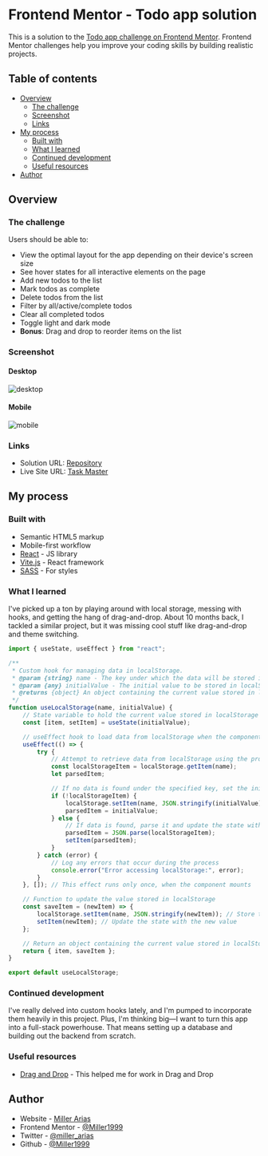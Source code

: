 # Frontend Mentor - Todo app solution

This is a solution to the [Todo app challenge on Frontend Mentor](https://www.frontendmentor.io/challenges/todo-app-Su1_KokOW). Frontend Mentor challenges help you improve your coding skills by building realistic projects. 

## Table of contents

- [Overview](#overview)
  - [The challenge](#the-challenge)
  - [Screenshot](#screenshot)
  - [Links](#links)
- [My process](#my-process)
  - [Built with](#built-with)
  - [What I learned](#what-i-learned)
  - [Continued development](#continued-development)
  - [Useful resources](#useful-resources)
- [Author](#author)



## Overview

### The challenge

Users should be able to:

- View the optimal layout for the app depending on their device's screen size
- See hover states for all interactive elements on the page
- Add new todos to the list
- Mark todos as complete
- Delete todos from the list
- Filter by all/active/complete todos
- Clear all completed todos
- Toggle light and dark mode
- **Bonus**: Drag and drop to reorder items on the list

### Screenshot
#### Desktop
![desktop](https://github.com/Miller1999/TaskMaster/assets/22383830/5cb3474f-71f0-429b-b145-96715c23ad02)
#### Mobile
![mobile](https://github.com/Miller1999/TaskMaster/assets/22383830/2b6db43b-31a1-4408-be40-9377060f5d74)


### Links

- Solution URL: [Repository](https://github.com/Miller1999/TaskMaster)
- Live Site URL: [Task Master](https://taskmaster-pi-mocha.vercel.app/)

## My process

### Built with

- Semantic HTML5 markup
- Mobile-first workflow
- [React](https://reactjs.org/) - JS library
- [Vite.js](https://vitejs.dev/) - React framework
- [SASS](https://sass-lang.com/) - For styles

### What I learned

I've picked up a ton by playing around with local storage, messing with hooks, and getting the hang of drag-and-drop. About 10 months back, I tackled a similar project, but it was missing cool stuff like drag-and-drop and theme switching.

```js
import { useState, useEffect } from "react";

/**
 * Custom hook for managing data in localStorage.
 * @param {string} name - The key under which the data will be stored in localStorage.
 * @param {any} initialValue - The initial value to be stored in localStorage if no value is found under the specified key.
 * @returns {object} An object containing the current value stored in localStorage and a function to update it.
 */
function useLocalStorage(name, initialValue) {
	// State variable to hold the current value stored in localStorage
	const [item, setItem] = useState(initialValue);

	// useEffect hook to load data from localStorage when the component mounts
	useEffect(() => {
		try {
			// Attempt to retrieve data from localStorage using the provided key
			const localStorageItem = localStorage.getItem(name);
			let parsedItem;

			// If no data is found under the specified key, set the initial value and store it in localStorage
			if (!localStorageItem) {
				localStorage.setItem(name, JSON.stringify(initialValue));
				parsedItem = initialValue;
			} else {
				// If data is found, parse it and update the state with the retrieved value
				parsedItem = JSON.parse(localStorageItem);
				setItem(parsedItem);
			}
		} catch (error) {
			// Log any errors that occur during the process
			console.error("Error accessing localStorage:", error);
		}
	}, []); // This effect runs only once, when the component mounts

	// Function to update the value stored in localStorage
	const saveItem = (newItem) => {
		localStorage.setItem(name, JSON.stringify(newItem)); // Store the new value in localStorage
		setItem(newItem); // Update the state with the new value
	};

	// Return an object containing the current value stored in localStorage and the function to update it
	return { item, saveItem };
}

export default useLocalStorage;

```

### Continued development

I've really delved into custom hooks lately, and I'm pumped to incorporate them heavily in this project. Plus, I'm thinking big—I want to turn this app into a full-stack powerhouse. That means setting up a database and building out the backend from scratch.

### Useful resources

- [Drag and Drop](https://developer.mozilla.org/en-US/docs/Web/API/HTML_Drag_and_Drop_API) - This helped me for work in Drag and Drop 

## Author

- Website - [Miller Arias](https://portafolio-miller-arias.vercel.app)
- Frontend Mentor - [@Miller1999](https://www.frontendmentor.io/profile/Miller1999)
- Twitter - [@miller_arias](https://twitter.com/miller_arias)
- Github - [@Miller1999](https://github.com/Miller1999)

